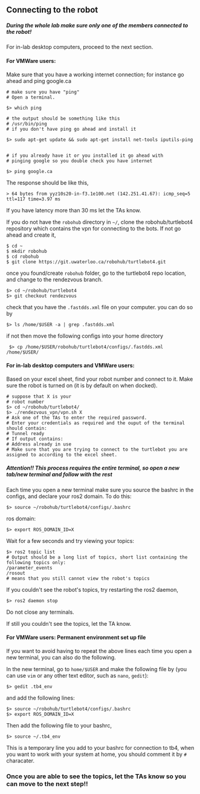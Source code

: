 ## Connecting to the robot 

##### During the whole lab make sure only one of the members connected to the robot!

For in-lab desktop computers, proceed to the next section.
#### For VMWare users:

Make sure that you have a working internet connection; for instance go ahead and ping google.ca

```
# make sure you have "ping"
# Open a terminal.

$> which ping

# the output should be something like this
# /usr/bin/ping
# if you don't have ping go ahead and install it

$> sudo apt-get update && sudo apt-get install net-tools iputils-ping


# if you already have it or you installed it go ahead with 
# pinging google so you double check you have internet

$> ping google.ca
```
The response should be like this,

```
> 64 bytes from yyz10s20-in-f3.1e100.net (142.251.41.67): icmp_seq=5 ttl=117 time=3.97 ms
```

If you have latency more than 30 ms let the TAs know. 

If you do not have the ``` robohub ``` directory in ```~/```, clone the robohub/turtlebot4 repository which contains the vpn for connecting to the bots. If not go ahead and create it, 

```
$ cd ~
$ mkdir robohub
$ cd robohub 
$ git clone https://git.uwaterloo.ca/robohub/turtlebot4.git
```

once you found/create ```robohub``` folder, go to the turtlebot4 repo location, and change to the rendezvous branch.

```
$> cd ~/robohub/turtlebot4
$> git checkout rendezvous
```

check that you have the `.fastdds.xml` file on your computer. you can do so by

```
$> ls /home/$USER -a | grep .fastdds.xml 
```

if not then move the following configs into your home directory

```
 $> cp /home/$USER/robohub/turtlebot4/configs/.fastdds.xml /home/$USER/
```
#### For in-lab desktop computers and VMWare users:

Based on your excel sheet, find your robot number and connect to it. Make sure the robot is turned on (it is by default on when docked).
```
# suppose that X is your
# robot number
$> cd ~/robohub/turtlebot4/
$> ./rendezvous_vpn/vpn.sh X
# Ask one of the TAs to enter the required password.
# Enter your credentials as required and the ouput of the terminal should contain:
# Tunnel ready
# If output contains:
# Address already in use
# Make sure that you are trying to connect to the turtlebot you are assigned to according to the excel sheet.
```
##### Attention!! This process requires the entire terminal, so open a new tab/new terminal and follow with the rest

Each time you open a new terminal make sure you source the bashrc in the configs, and declare your ros2 domain.
To do this:

```
$> source ~/robohub/turtlebot4/configs/.bashrc
```
ros domain:

```
$> export ROS_DOMAIN_ID=X
```

Wait for a few seconds and try viewing your topics:

```
$> ros2 topic list
# Output should be a long list of topics, short list containing the following topics only:
/parameter_events
/rosout
# means that you still cannot view the robot's topics
```

If you couldn't see the robot's topics, try restarting the ros2 daemon,

```
$> ros2 daemon stop
```

Do not close any terminals.

If still you couldn't see the topics, let the TA know.

#### For VMWare users: Permanent environment set up file
If you want to avoid having to repeat the above lines each time you open a new terminal, you can also do the following. 

In the new terminal, go to ```home/$USER``` and make the following file by (you can use `vim` or any other text editor, such as `nano`, `gedit`):
```
$> gedit .tb4_env
```
and add the following lines:
```
$> source ~/robohub/turtlebot4/configs/.bashrc
$> export ROS_DOMAIN_ID=X
```
Then add the following file to your bashrc,
```
$> source ~/.tb4_env 
```
This is a temporary line you add to your bashrc for connection to tb4, when you want to work with your system at home, you should comment it by ``` # ``` characater.


### Once you are able to see the topics, let the TAs know so you can move to the next step!!
